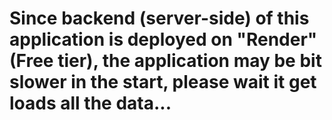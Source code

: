 # Since backend (server-side) of this application is deployed on "Render" (Free tier), the application may be bit slower in the start, please wait it get loads all the data...

